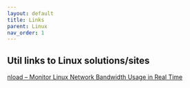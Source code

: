 ```yaml
---
layout: default
title: Links
parent: Linux
nav_order: 1
---
```


Util links to Linux solutions/sites
-- 



[nload – Monitor Linux Network Bandwidth Usage in Real Time](https://www.tecmint.com/nload-monitor-linux-network-traffic-bandwidth-usage/)

